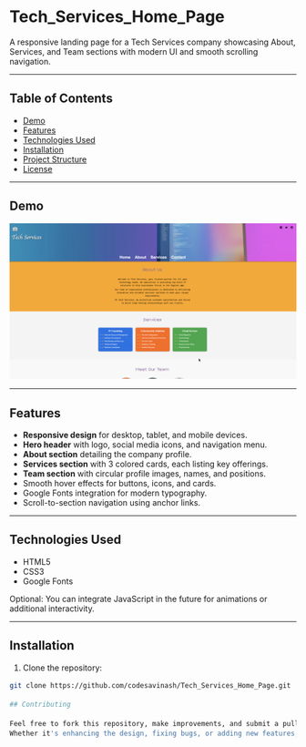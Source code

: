 # Tech_Services_Home_Page

A responsive landing page for a Tech Services company showcasing About, Services, and Team sections with modern UI and smooth scrolling navigation.

---

## Table of Contents

- [Demo](#demo)  
- [Features](#features)  
- [Technologies Used](#technologies-used)  
- [Installation](#installation)  
- [Project Structure](#project-structure)  
- [License](#license)  

---

## Demo

![Screenshot](assets/demo1.png)  


---

## Features

- **Responsive design** for desktop, tablet, and mobile devices.  
- **Hero header** with logo, social media icons, and navigation menu.  
- **About section** detailing the company profile.  
- **Services section** with 3 colored cards, each listing key offerings.  
- **Team section** with circular profile images, names, and positions.  
- Smooth hover effects for buttons, icons, and cards.  
- Google Fonts integration for modern typography.  
- Scroll-to-section navigation using anchor links.

---

## Technologies Used

- HTML5  
- CSS3  
- Google Fonts  

Optional: You can integrate JavaScript in the future for animations or additional interactivity.

---

## Installation

1. Clone the repository:

```bash
git clone https://github.com/codesavinash/Tech_Services_Home_Page.git

## Contributing

Feel free to fork this repository, make improvements, and submit a pull request.  
Whether it's enhancing the design, fixing bugs, or adding new features, your contributions are welcome!
